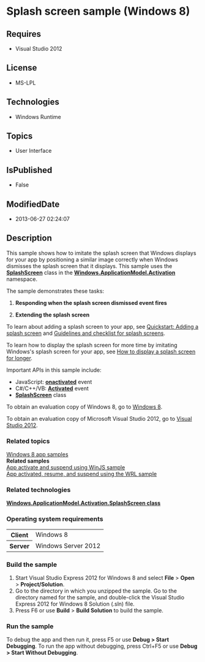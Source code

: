 # Splash screen sample (Windows 8)
## Requires
* Visual Studio 2012
## License
* MS-LPL
## Technologies
* Windows Runtime
## Topics
* User Interface
## IsPublished
* False
## ModifiedDate
* 2013-06-27 02:24:07
## Description

<div id="mainSection">
<p>This sample shows how to imitate the splash screen that Windows displays for your app by positioning a similar image correctly when Windows dismisses the splash screen that it displays. This sample uses the
<a href="http://msdn.microsoft.com/library/windows/apps/br224763"><b>SplashScreen</b></a> class in the
<a href="http://msdn.microsoft.com/library/windows/apps/br224766"><b>Windows.ApplicationModel.Activation</b></a> namespace.
</p>
<p>The sample demonstrates these tasks:</p>
<ol>
<li>
<p><b>Responding when the splash screen dismissed event fires</b></p>
</li><li>
<p><b>Extending the splash screen</b></p>
</li></ol>
<p>To learn about adding a splash screen to your app, see <a href="http://msdn.microsoft.com/library/windows/apps/hh465346">
Quickstart: Adding a splash screen</a> and <a href="http://msdn.microsoft.com/library/windows/apps/hh465338">
Guidelines and checklist for splash screens</a>.</p>
<p>To learn how to display the splash screen for more time by imitating Windows's splash screen for your app, see
<a href="http://msdn.microsoft.com/library/windows/apps/hh700390">How to display a splash screen for longer</a>.</p>
<p>Important APIs in this sample include:</p>
<ul>
<li>JavaScript: <a href="http://msdn.microsoft.com/library/windows/apps/br212679">
<b>onactivated</b></a> event </li><li>C#/C&#43;&#43;/VB: <a href="http://msdn.microsoft.com/library/windows/apps/br225016view_activated">
<b>Activated</b></a> event </li><li><a href="http://msdn.microsoft.com/library/windows/apps/br224763"><b>SplashScreen</b></a> class
</li></ul>
<p>To obtain an evaluation copy of Windows&nbsp;8, go to <a href="http://go.microsoft.com/fwlink/p/?linkid=241655">
Windows&nbsp;8</a>.</p>
<p>To obtain an evaluation copy of Microsoft Visual Studio&nbsp;2012, go to <a href="http://go.microsoft.com/fwlink/p/?linkid=241656">
Visual Studio&nbsp;2012</a>.</p>
<h3><a id="related_topics"></a>Related topics</h3>
<dl><dt><a href="http://go.microsoft.com/fwlink/p/?LinkID=227694">Windows 8 app samples</a>
</dt><dt><b>Related samples</b> </dt><dt><a href="http://go.microsoft.com/fwlink/p/?linkid=231617">App activate and suspend using WinJS sample</a>
</dt><dt><a href="http://go.microsoft.com/fwlink/p/?linkid=231474">App activated, resume, and suspend using the WRL sample</a>
</dt></dl>
<h3>Related technologies</h3>
<a href="http://msdn.microsoft.com/library/windows/apps/br224763"><b>Windows.ApplicationModel.Activation.SplashScreen class</b></a>
<h3>Operating system requirements</h3>
<table>
<tbody>
<tr>
<th>Client</th>
<td><dt>Windows&nbsp;8 </dt></td>
</tr>
<tr>
<th>Server</th>
<td><dt>Windows Server&nbsp;2012 </dt></td>
</tr>
</tbody>
</table>
<h3>Build the sample</h3>
<ol>
<li>Start Visual Studio Express&nbsp;2012 for Windows&nbsp;8 and select <b>File</b> &gt; <b>
Open</b> &gt; <b>Project/Solution</b>. </li><li>Go to the directory in which you unzipped the sample. Go to the directory named for the sample, and double-click the Visual Studio Express&nbsp;2012 for Windows&nbsp;8 Solution (.sln) file.
</li><li>Press F6 or use <b>Build</b> &gt; <b>Build Solution</b> to build the sample. </li></ol>
<h3>Run the sample</h3>
<p>To debug the app and then run it, press F5 or use <b>Debug &gt; Start Debugging</b>. To run the app without debugging, press Ctrl&#43;F5 or use
<b>Debug &gt; Start Without Debugging</b>.</p>
</div>
